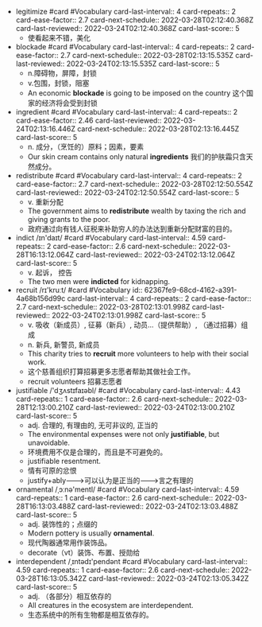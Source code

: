 - legitimize #card #Vocabulary
  card-last-interval:: 4
  card-repeats:: 2
  card-ease-factor:: 2.7
  card-next-schedule:: 2022-03-28T02:12:40.368Z
  card-last-reviewed:: 2022-03-24T02:12:40.368Z
  card-last-score:: 5
	- 使看起来不错，美化
- blockade #card #Vocabulary
  card-last-interval:: 4
  card-repeats:: 2
  card-ease-factor:: 2.7
  card-next-schedule:: 2022-03-28T02:13:15.535Z
  card-last-reviewed:: 2022-03-24T02:13:15.535Z
  card-last-score:: 5
	- n.障碍物，屏障，封锁
	- v.包围，封锁，阻塞
	- An economic **blockade** is going to be imposed on the country 这个国家的经济将会受到封锁
- ingredient #card #Vocabulary
  card-last-interval:: 4
  card-repeats:: 2
  card-ease-factor:: 2.46
  card-last-reviewed:: 2022-03-24T02:13:16.446Z
  card-next-schedule:: 2022-03-28T02:13:16.445Z
  card-last-score:: 5
	- n. 成分，（烹饪的）原料；因素，要素
	- Our skin cream contains only natural **ingredients** 我们的护肤霜只含天然成分。
- redistribute #card #Vocabulary
  card-last-interval:: 4
  card-repeats:: 2
  card-ease-factor:: 2.7
  card-next-schedule:: 2022-03-28T02:12:50.554Z
  card-last-reviewed:: 2022-03-24T02:12:50.554Z
  card-last-score:: 5
	- v. 重新分配
	- The government aims to **redistribute** wealth by taxing the rich and giving grants to the poor.
	- 政府通过向有钱人征税来补助穷人的办法达到重新分配财富的目的。
- indict /ɪn'daɪt/ #card #Vocabulary
  card-last-interval:: 4.59
  card-repeats:: 2
  card-ease-factor:: 2.6
  card-next-schedule:: 2022-03-28T16:13:12.064Z
  card-last-reviewed:: 2022-03-24T02:13:12.064Z
  card-last-score:: 5
	- v. 起诉， 控告
	- The two men were **indicted** for kidnapping.
- recruit /rɪ'kruːt/ #card #Vocabulary
  id:: 62367fe9-68cd-4162-a391-4a68b156d99c
  card-last-interval:: 4
  card-repeats:: 2
  card-ease-factor:: 2.7
  card-next-schedule:: 2022-03-28T02:13:01.998Z
  card-last-reviewed:: 2022-03-24T02:13:01.998Z
  card-last-score:: 5
	- v. 吸收（新成员）, 征募（新兵）, 动员…（提供帮助）, （通过招募）组成
	- n. 新兵, 新警员, 新成员
	- This charity tries to **recruit** more volunteers to help with their social work.
	- 这个慈善组织打算招募更多志愿者帮助其做社会工作。
	- recruit volunteers 招募志愿者
- justifiable /'dʒʌstɪfaɪəbl/ #card #Vocabulary
  card-last-interval:: 4.43
  card-repeats:: 1
  card-ease-factor:: 2.6
  card-next-schedule:: 2022-03-28T12:13:00.210Z
  card-last-reviewed:: 2022-03-24T02:13:00.210Z
  card-last-score:: 5
	- adj. 合理的, 有理由的, 无可非议的, 正当的
	- The environmental expenses were not only **justifiable**, but unavoidable.
	- 环境费用不仅是合理的，而且是不可避免的。
	- justifiable resentment.
	- 情有可原的忿恨
	- justify+ably--->可以认为是正当的--->言之有理的
- ornamental /ˌɔːnə'mentl/ #card #Vocabulary
  card-last-interval:: 4.59
  card-repeats:: 1
  card-ease-factor:: 2.6
  card-next-schedule:: 2022-03-28T16:13:03.488Z
  card-last-reviewed:: 2022-03-24T02:13:03.488Z
  card-last-score:: 5
	- adj. 装饰性的；点缀的
	- Modern pottery is usually **ornamental**.
	- 现代陶器通常用作装饰品。
	- decorate（vt）装饰、布置、授勋给
- interdependent /ˌɪntədɪ'pendənt #card #Vocabulary
  card-last-interval:: 4.59
  card-repeats:: 1
  card-ease-factor:: 2.6
  card-next-schedule:: 2022-03-28T16:13:05.342Z
  card-last-reviewed:: 2022-03-24T02:13:05.342Z
  card-last-score:: 5
	- adj. （各部分）相互依存的
	- All creatures in the ecosystem are interdependent.
	- 生态系统中的所有生物都是相互依存的。